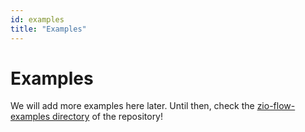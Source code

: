 ```yaml
---
id: examples
title: "Examples"
---
```


# Examples

We will add more examples here later. Until then, check
the [zio-flow-examples directory](https://github.com/zio/zio-flow/tree/main/zio-flow-examples) of the repository!